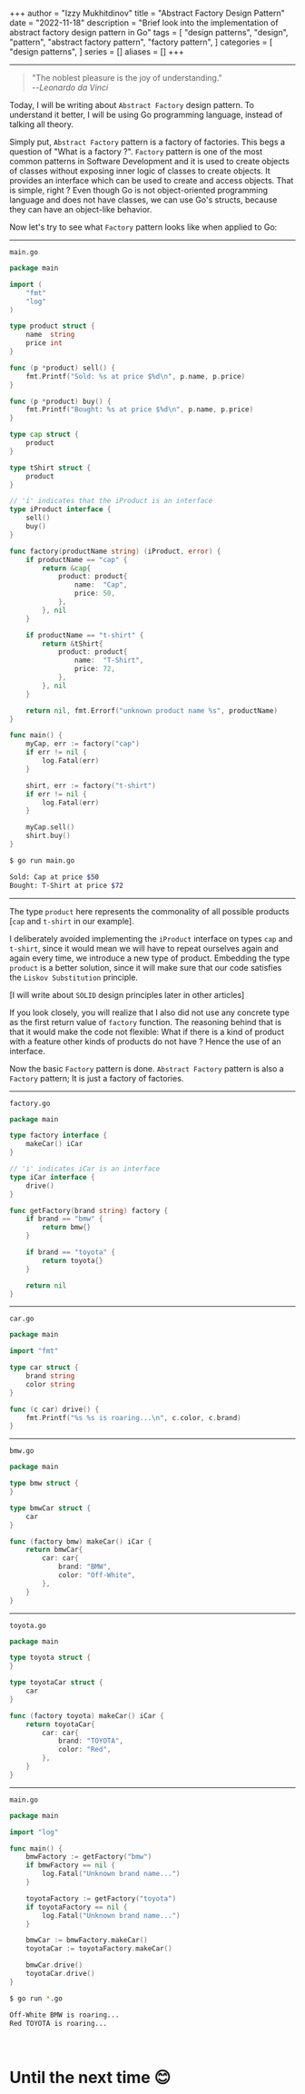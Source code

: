 +++
author = "Izzy Mukhitdinov"
title = "Abstract Factory Design Pattern"
date = "2022-11-18"
description = "Brief look into the implementation of abstract factory design pattern in Go"
tags = [
    "design patterns",
    "design",
    "pattern",
    "abstract factory pattern",
    "factory pattern",
]
categories = [
    "design patterns",
]
series = []
aliases = []
+++

---

> "The noblest pleasure is the joy of understanding."<br>
> --<cite>Leonardo da Vinci</cite>

Today, I will be writing about `Abstract Factory` design pattern. To understand it better, I will be using Go programming language, instead of talking all theory.

Simply put, `Abstract Factory` pattern is a factory of factories. This begs a question of "What is a factory ?". `Factory` pattern is one of the most common patterns in Software Development and it is used to create objects of classes without exposing inner logic of classes to create objects. It provides an interface which can be used to create and access objects. That is simple, right ? Even though Go is not object-oriented programming language and does not have classes, we can use Go's structs, because they can have an object-like behavior.

Now let's try to see what `Factory` pattern looks like when applied to Go:

---
`main.go`

```go
package main

import (
	"fmt"
	"log"
)

type product struct {
	name  string
	price int
}

func (p *product) sell() {
	fmt.Printf("Sold: %s at price $%d\n", p.name, p.price)
}

func (p *product) buy() {
	fmt.Printf("Bought: %s at price $%d\n", p.name, p.price)
}

type cap struct {
	product
}

type tShirt struct {
	product
}

// 'i' indicates that the iProduct is an interface
type iProduct interface {
	sell()
	buy()
}

func factory(productName string) (iProduct, error) {
	if productName == "cap" {
		return &cap{
			product: product{
				name:  "Cap",
				price: 50,
			},
		}, nil
	}

	if productName == "t-shirt" {
		return &tShirt{
			product: product{
				name:  "T-Shirt",
				price: 72,
			},
		}, nil
	}

	return nil, fmt.Errorf("unknown product name %s", productName)
}

func main() {
	myCap, err := factory("cap")
	if err != nil {
		log.Fatal(err)
	}

	shirt, err := factory("t-shirt")
	if err != nil {
		log.Fatal(err)
	}

	myCap.sell()
	shirt.buy()
}

```

```bash
$ go run main.go

Sold: Cap at price $50
Bought: T-Shirt at price $72

```

---

The type `product` here represents the commonality of all possible products [`cap` and `t-shirt` in our example].

I deliberately avoided implementing the `iProduct` interface on types `cap` and `t-shirt`, since it would mean we will have to repeat ourselves again and again
every time, we introduce a new type of product.
Embedding the type `product` is a better solution, since it will make sure that our code satisfies the `Liskov Substitution`
principle.

[I will write about `SOLID` design principles later in other articles] 

If you look closely, you will realize that I also did not use any concrete type as the first return value of `factory` function.
The reasoning behind that is that it would make the code not flexible: What if there is a kind of product with a feature other kinds of products do not have ?
Hence the use of an interface.

Now the basic `Factory` pattern is done. `Abstract Factory` pattern is also a `Factory` pattern; It is just a factory of factories.

---
`factory.go`

```go
package main

type factory interface {
	makeCar() iCar
}

// 'i' indicates iCar is an interface
type iCar interface {
	drive()
}

func getFactory(brand string) factory {
	if brand == "bmw" {
		return bmw{}
	}

	if brand == "toyota" {
		return toyota{}
	}

	return nil
}

```

---
`car.go`

```go
package main

import "fmt"

type car struct {
	brand string
	color string
}

func (c car) drive() {
	fmt.Printf("%s %s is roaring...\n", c.color, c.brand)
}

```

---
`bmw.go`

```go
package main

type bmw struct {
}

type bmwCar struct {
	car
}

func (factory bmw) makeCar() iCar {
	return bmwCar{
		car: car{
			brand: "BMW",
			color: "Off-White",
		},
	}
}

```

---
`toyota.go`

```go
package main

type toyota struct {
}

type toyotaCar struct {
	car
}

func (factory toyota) makeCar() iCar {
	return toyotaCar{
		car: car{
			brand: "TOYOTA",
			color: "Red",
		},
	}
}

```

---
`main.go`

```go
package main

import "log"

func main() {
	bmwFactory := getFactory("bmw")
	if bmwFactory == nil {
		log.Fatal("Unknown brand name...")
	}

	toyotaFactory := getFactory("toyota")
	if toyotaFactory == nil {
		log.Fatal("Unknown brand name...")
	}

	bmwCar := bmwFactory.makeCar()
	toyotaCar := toyotaFactory.makeCar()

	bmwCar.drive()
	toyotaCar.drive()
}

```

```bash
$ go run *.go

Off-White BMW is roaring...
Red TOYOTA is roaring...

```

<br>

# Until the next time <span class="emojify">&#x1F60A;</span>